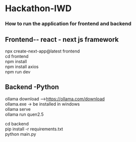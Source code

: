 # Hackathon-IWD

### How to run the application for frontend and backend

## Frontend-- react - next js framework
npx create-next-app@latest frontend     
cd frontend         
npm install     
npm install axios       
npm run dev


## Backend -Python
ollama download  -->https://ollama.com/download     
ollama.exe -> be installed in windows       
ollama serve        
ollama run quen2.5

cd backend      
pip install -r requirements.txt         
python main.py


